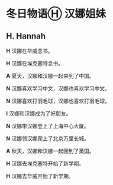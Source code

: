 # 冬日物语Ⓗ 汉娜姐妹




## H. Hannah #



**H** 汉娜在华威念书。

**H** 汉娜在埃克塞特念书。

**A** 夏天，汉娜和汉娜一起来到了中国。

**N** 汉娜喜欢学习中文，汉娜也喜欢学习中文。

**N** 汉娜喜欢打羽毛球，汉娜也喜欢打羽毛球。

 **l** 汉娜和汉娜成为了好朋友。

**N** 汉娜带汉娜登上了上海中心大厦。

**N** 汉娜领汉娜爬上了北京万里长城。

**A** 秋天，汉娜和汉娜一起回到了英国。

**H** 汉娜去埃克塞特开始了新学期。

**H** 汉娜去华威开始了新学期。
